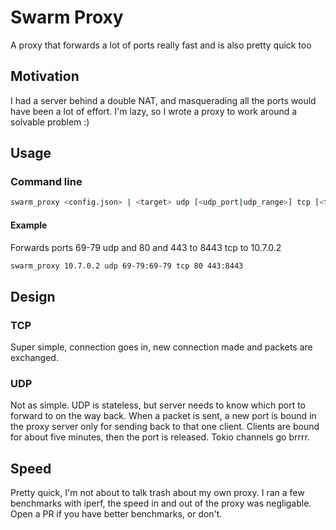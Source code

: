 # Swarm Proxy

A proxy that forwards a lot of ports really fast and is also pretty quick too

## Motivation

I had a server behind a double NAT, and masquerading all the ports would have been a lot of effort.
I'm lazy, so I wrote a proxy to work around a solvable problem :)

## Usage

### Command line

```bash
swarm_proxy <config.json> | <target> udp [<udp_port|udp_range>] tcp [<tcp_port|tcp_range>]
```

#### Example

Forwards ports 69-79 udp and 80 and 443 to 8443 tcp to 10.7.0.2

```bash
swarm_proxy 10.7.0.2 udp 69-79:69-79 tcp 80 443:8443
```

## Design

### TCP

Super simple, connection goes in, new connection made and packets are exchanged.

### UDP

Not as simple. UDP is stateless, but server needs to know which port to forward to on the way back.
When a packet is sent, a new port is bound in the proxy server only for sending back to that one client.
Clients are bound for about five minutes, then the port is released. Tokio channels go brrrr.

## Speed

Pretty quick, I'm not about to talk trash about my own proxy.
I ran a few benchmarks with iperf, the speed in and out of the proxy was negligable.
Open a PR if you have better benchmarks, or don't.
